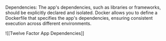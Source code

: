 Dependencies: The app's dependencies, such as libraries or frameworks, should be explicitly declared and isolated. Docker allows you to define a Dockerfile that specifies the app's dependencies, ensuring consistent execution across different environments.



![[Twelve Factor App Dependencies]]
